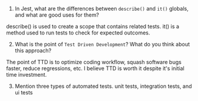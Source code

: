 1. In Jest, what are the differences between `describe()` and `it()` globals, and what are good uses for them?

describe() is used to create a scope that contains related tests. it() is a method used to run tests to check for expected outcomes.

2. What is the point of `Test Driven Development`? What do you think about this approach?

The point of TTD is to optimize coding workflow, squash software bugs faster, reduce regressions, etc. I believe TTD is worth it despite it's initial time investment.

3. Mention three types of automated tests.
unit tests, integration tests, and ui tests
